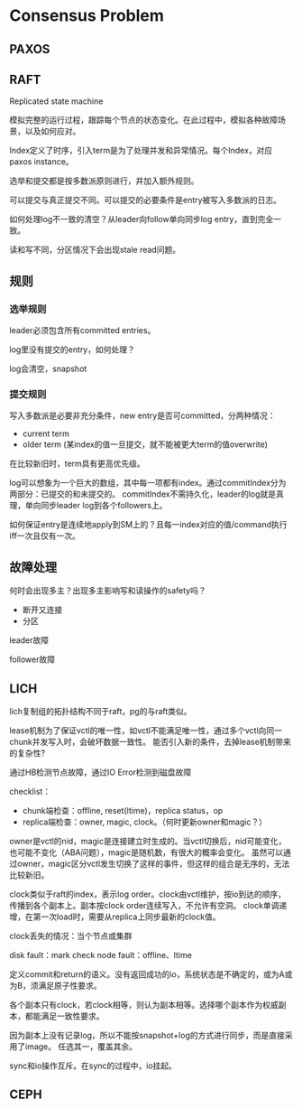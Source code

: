 # Consensus Problem

## PAXOS

## RAFT

Replicated state machine

模拟完整的运行过程，跟踪每个节点的状态变化。在此过程中，模拟各种故障场景，以及如何应对。

Index定义了时序，引入term是为了处理并发和异常情况。每个Index，对应paxos instance。

选举和提交都是按多数派原则进行，并加入额外规则。

可以提交与真正提交不同。可以提交的必要条件是entry被写入多数派的日志。

如何处理log不一致的清空？从leader向follow单向同步log entry，直到完全一致。

读和写不同，分区情况下会出现stale read问题。

## 规则

### 选举规则

leader必须包含所有committed entries。

log里没有提交的entry，如何处理？

log会清空，snapshot

### 提交规则

写入多数派是必要非充分条件，new entry是否可committed，分两种情况：
- current term
- older term (某index的值一旦提交，就不能被更大term的值overwrite)

在比较新旧时，term具有更高优先级。

log可以想象为一个巨大的数组，其中每一项都有index。通过commitIndex分为两部分：已提交的和未提交的。
commitIndex不需持久化，leader的log就是真理，单向同步leader log到各个followers上。

如何保证entry是连续地apply到SM上的？且每一index对应的值/command执行iff一次且仅有一次。

## 故障处理

何时会出现多主？出现多主影响写和读操作的safety吗？
- 断开又连接
- 分区

leader故障

follower故障

## LICH

lich复制组的拓扑结构不同于raft，pg的与raft类似。

lease机制为了保证vctl的唯一性，如vctl不能满足唯一性，通过多个vctl向同一chunk并发写入时，会破坏数据一致性。
能否引入新的条件，去掉lease机制带来的复杂性?

通过HB检测节点故障，通过IO Error检测到磁盘故障

checklist：
- chunk端检查：offline, reset(ltime)，replica status，op
- replica端检查：owner, magic, clock。（何时更新owner和magic？）

owner是vctl的nid，magic是连接建立时生成的。当vctl切换后，nid可能变化，也可能不变化（ABA问题），magic是随机数，有很大的概率会变化。
虽然可以通过owner，magic区分vctl发生切换了这样的事件，但这样的组合是无序的，无法比较新旧。

clock类似于raft的index，表示log order。clock由vctl维护，按io到达的顺序，传播到各个副本上。副本按clock order连续写入，不允许有空洞。
clock单调递增，在第一次load时，需要从replica上同步最新的clock值。

clock丢失的情况：当个节点或集群

disk fault：mark check
node fault：offline、ltime

定义commit和return的语义。没有返回成功的io，系统状态是不确定的，或为A或为B，须满足原子性要求。

各个副本只有clock，若clock相等，则认为副本相等。选择哪个副本作为权威副本，都能满足一致性要求。

因为副本上没有记录log，所以不能按snapshot+log的方式进行同步，而是直接采用了image。
任选其一，覆盖其余。

sync和io操作互斥。在sync的过程中，io挂起。

## CEPH
